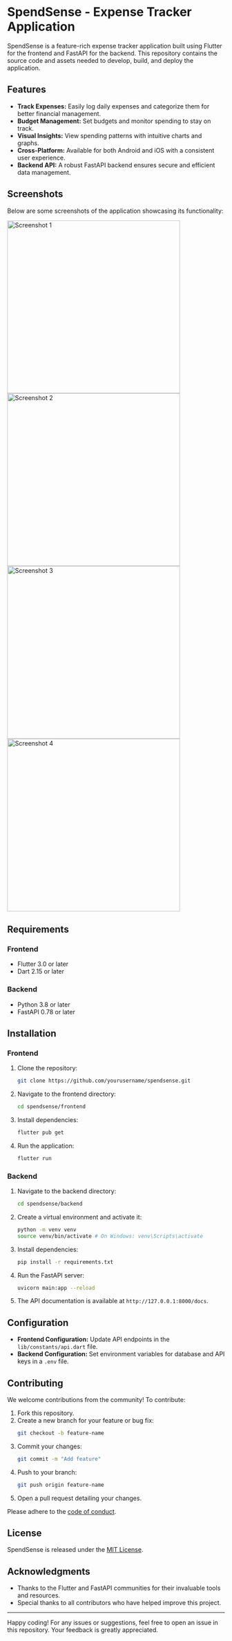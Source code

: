 # SpendSense - Expense Tracker Application

SpendSense is a feature-rich expense tracker application built using Flutter for the frontend and FastAPI for the backend. This repository contains the source code and assets needed to develop, build, and deploy the application.

## Features

- **Track Expenses:** Easily log daily expenses and categorize them for better financial management.
- **Budget Management:** Set budgets and monitor spending to stay on track.
- **Visual Insights:** View spending patterns with intuitive charts and graphs.
- **Cross-Platform:** Available for both Android and iOS with a consistent user experience.
- **Backend API:** A robust FastAPI backend ensures secure and efficient data management.

## Screenshots

Below are some screenshots of the application showcasing its functionality:

<img src="https://via.placeholder.com/400" alt="Screenshot 1" width="400">
<img src="https://via.placeholder.com/400" alt="Screenshot 2" width="400">
<img src="https://via.placeholder.com/400" alt="Screenshot 3" width="400">
<img src="https://via.placeholder.com/400" alt="Screenshot 4" width="400">

## Requirements

### Frontend
- Flutter 3.0 or later
- Dart 2.15 or later

### Backend
- Python 3.8 or later
- FastAPI 0.78 or later

## Installation

### Frontend

1. Clone the repository:
   ```bash
   git clone https://github.com/yourusername/spendsense.git
   ```
2. Navigate to the frontend directory:
   ```bash
   cd spendsense/frontend
   ```
3. Install dependencies:
   ```bash
   flutter pub get
   ```
4. Run the application:
   ```bash
   flutter run
   ```

### Backend

1. Navigate to the backend directory:
   ```bash
   cd spendsense/backend
   ```
2. Create a virtual environment and activate it:
   ```bash
   python -m venv venv
   source venv/bin/activate # On Windows: venv\Scripts\activate
   ```
3. Install dependencies:
   ```bash
   pip install -r requirements.txt
   ```
4. Run the FastAPI server:
   ```bash
   uvicorn main:app --reload
   ```
5. The API documentation is available at `http://127.0.0.1:8000/docs`.

## Configuration

- **Frontend Configuration:** Update API endpoints in the `lib/constants/api.dart` file.
- **Backend Configuration:** Set environment variables for database and API keys in a `.env` file.

## Contributing

We welcome contributions from the community! To contribute:

1. Fork this repository.
2. Create a new branch for your feature or bug fix:
   ```bash
   git checkout -b feature-name
   ```
3. Commit your changes:
   ```bash
   git commit -m "Add feature"
   ```
4. Push to your branch:
   ```bash
   git push origin feature-name
   ```
5. Open a pull request detailing your changes.

Please adhere to the [code of conduct](CODE_OF_CONDUCT.md).

## License

SpendSense is released under the [MIT License](LICENSE).

## Acknowledgments

- Thanks to the Flutter and FastAPI communities for their invaluable tools and resources.
- Special thanks to all contributors who have helped improve this project.

---

Happy coding! For any issues or suggestions, feel free to open an issue in this repository. Your feedback is greatly appreciated.
